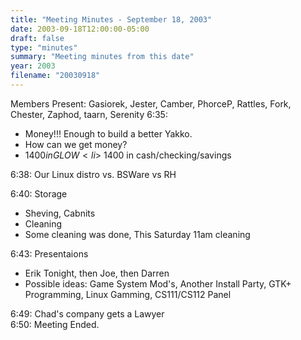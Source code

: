 ```yaml
---
title: "Meeting Minutes - September 18, 2003"
date: 2003-09-18T12:00:00-05:00
draft: false
type: "minutes"
summary: "Meeting minutes from this date"
year: 2003
filename: "20030918"
---
```


Members Present: Gasiorek, Jester, Camber, PhorceP, Rattles, Fork, Chester, Zaphod, taarn, Serenity 6:35:	 <ul> <li>Money!!!  Enough to build a better Yakko. <li>How can we get money? <li>$1400 in GLOW <li>~$1400 in cash/checking/savings </ul> 6:38:	Our Linux distro vs. BSWare vs RH </p><p>
6:40:	Storage <ul> <li>Sheving, Cabnits <li>Cleaning <li>Some cleaning was done, This Saturday 11am cleaning </ul> 6:43:	Presentaions <ul> <li>Erik Tonight, then Joe, then Darren <li>Possible ideas:  Game System Mod's, Another Install Party, GTK+ Programming, Linux Gamming, CS111/CS112 Panel </ul> 6:49:	Chad's company gets a Lawyer <br> 6:50:	Meeting Ended. </p>
